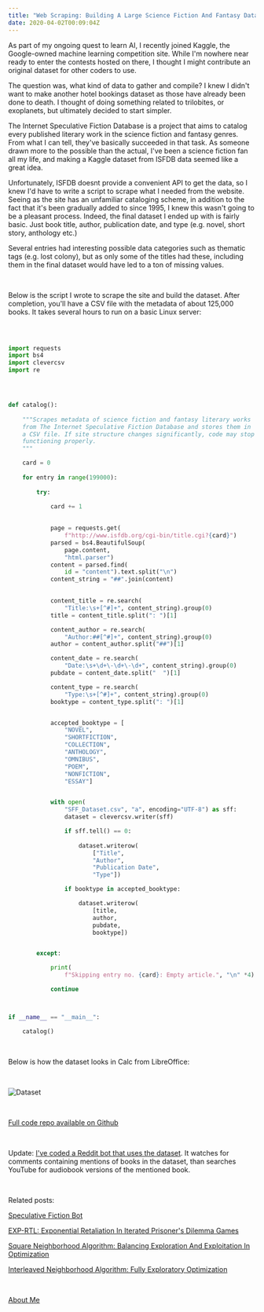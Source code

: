 ```yaml
---
title: "Web Scraping: Building A Large Science Fiction And Fantasy Dataset"
date: 2020-04-02T00:09:04Z
---
```



As part of my ongoing quest to learn AI, I recently joined Kaggle, the Google-owned machine learning competition site. While I'm nowhere near ready to enter the contests hosted on there, I thought I might contribute an original dataset for other coders to use.

The question was, what kind of data to gather and compile? I knew I didn't want to make another hotel bookings dataset as those have already been done to death. I thought of doing something related to trilobites, or exoplanets, but ultimately decided to start simpler.

The Internet Speculative Fiction Database is a project that aims to catalog every published literary work in the science fiction and fantasy genres. From what I can tell, they've basically succeeded in that task. As someone drawn more to the possible than the actual, I've been a science fiction fan all my life, and making a Kaggle dataset from ISFDB data seemed like a great idea.

Unfortunately, ISFDB doesnt provide a convenient API to get the data, so I knew I'd have to write a script to scrape what I needed from the website. Seeing as the site has an unfamiliar cataloging scheme, in addition to the fact that it's been gradually added to since 1995, I knew this wasn't going to be a pleasant process. Indeed, the final dataset I ended up with is fairly basic. Just book title, author, publication date, and type (e.g. novel, short story, anthology etc.)

Several entries had interesting possible data categories such as thematic tags (e.g. lost colony), but as only some of the titles had these, including them in the final dataset would have led to a ton of missing values.

&nbsp;

Below is the script I wrote to scrape the site and build the dataset. After completion, you'll have a CSV file with the metadata of about 125,000 books. It takes several hours to run on a basic Linux server: 

&nbsp;


```Python

import requests
import bs4
import clevercsv
import re




def catalog():
    
    """Scrapes metadata of science fiction and fantasy literary works 
    from The Internet Speculative Fiction Database and stores them in 
    a CSV file. If site structure changes significantly, code may stop 
    functioning properly.
    """

    card = 0
    
    for entry in range(199000):
        
        try:
        
            card += 1

            
            page = requests.get(
                f"http://www.isfdb.org/cgi-bin/title.cgi?{card}")
            parsed = bs4.BeautifulSoup(
                page.content, 
                "html.parser")
            content = parsed.find(
                id = "content").text.split("\n")
            content_string = "##".join(content)

            
            content_title = re.search(
                "Title:\s+[^#]+", content_string).group(0)
            title = content_title.split(": ")[1] 

            content_author = re.search(
                "Author:##[^#]+", content_string).group(0)
            author = content_author.split("##")[1]

            content_date = re.search(
                "Date:\s+\d+\-\d+\-\d+", content_string).group(0)
            pubdate = content_date.split("  ")[1]

            content_type = re.search(
                "Type:\s+[^#]+", content_string).group(0)
            booktype = content_type.split(": ")[1]


            accepted_booktype = [
                "NOVEL",  
                "SHORTFICTION", 
                "COLLECTION", 
                "ANTHOLOGY", 
                "OMNIBUS", 
                "POEM",
                "NONFICTION", 
                "ESSAY"]


            with open(
                "SFF_Dataset.csv", "a", encoding="UTF-8") as sff:
                dataset = clevercsv.writer(sff)

                if sff.tell() == 0:
                    
                    dataset.writerow(
                        ["Title",
                        "Author", 
                        "Publication Date", 
                        "Type"])

                if booktype in accepted_booktype:

                    dataset.writerow(
                        [title, 
                        author, 
                        pubdate,
                        booktype])


        except:

            print(
                f"Skipping entry no. {card}: Empty article.", "\n" *4)

            continue  



if __name__ == "__main__":

    catalog()


```


&nbsp;

Below is how the dataset looks in Calc from LibreOffice:

&nbsp;

![Dataset](/static/sff_dataset.png)

&nbsp;

[Full code repo available on Github](https://github.com/Capybasilisk/SFF-Scraper)

&nbsp;

Update: [I've coded a Reddit bot that uses the dataset](https://capybasilisk.com/posts/2020/04/speculative-fiction-bot/). It watches for comments containing mentions of books in the dataset, than searches YouTube for audiobook versions of the mentioned book.

&nbsp;

Related posts:

[Speculative Fiction Bot](https://capybasilisk.com/posts/2020/04/speculative-fiction-bot/)

[EXP-RTL: Exponential Retaliation In Iterated Prisoner's Dilemma Games](https://capybasilisk.com/posts/2020/04/exp-rtl-exponential-retaliation-in-iterated-prisoners-dilemma-games/)

[Square Neighborhood Algorithm: Balancing Exploration And Exploitation In Optimization](https://capybasilisk.com/posts/2020/06/square-neighborhood-algorithm-balancing-exploration-and-exploitation-in-optimization/)

[Interleaved Neighborhood Algorithm: Fully Exploratory Optimization](https://capybasilisk.com/posts/2020/06/interleaved-neighborhood-algorithm-fully-exploratory-optimization/)

&nbsp;

[About Me](https://capybasilisk.com/about/)
